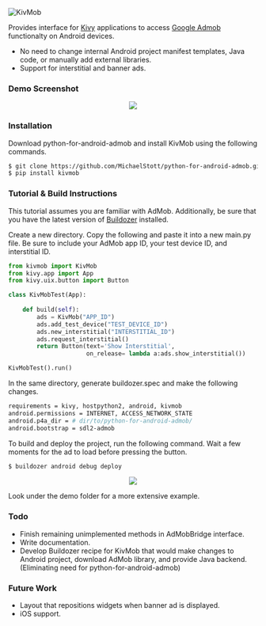 ![KivMob](https://raw.githubusercontent.com/MichaelStott/KivMob/master/demo/assets/kivmob-title.png)

Provides interface for [Kivy] applications to access [Google Admob] functionalty on Android devices.

  - No need to change internal Android project manifest templates, Java code, or manually add external libraries.
  - Support for interstitial and banner ads.

### Demo Screenshot

<p align="center">
  <img src="https://raw.githubusercontent.com/MichaelStott/KivMob/master/demo/assets/demo-screenshot-github.png">
</p>

### Installation

Download python-for-android-admob and install KivMob using the following commands.
```sh
$ git clone https://github.com/MichaelStott/python-for-android-admob.git
$ pip install kivmob
```
### Tutorial & Build Instructions

This tutorial assumes you are familiar with AdMob. Additionally, be sure that you have the latest version of [Buildozer] installed.

Create a new directory. Copy the following and paste it into a new main.py file. Be sure to include your AdMob app ID, your test device ID, and interstitial ID.

```python
from kivmob import KivMob
from kivy.app import App
from kivy.uix.button import Button

class KivMobTest(App):
    
    def build(self):
        ads = KivMob("APP_ID")
        ads.add_test_device("TEST_DEVICE_ID")
        ads.new_interstitial("INTERSTITIAL_ID")
        ads.request_interstitial()
        return Button(text='Show Interstitial',
                      on_release= lambda a:ads.show_interstitial())

KivMobTest().run()
```

In the same directory, generate buildozer.spec and make the following changes.

```sh
requirements = kivy, hostpython2, android, kivmob
android.permissions = INTERNET, ACCESS_NETWORK_STATE
android.p4a_dir = # dir/to/python-for-android-admob/
android.bootstrap = sdl2-admob
```

To build and deploy the project, run the following command. Wait a few moments for the ad to load before pressing the button.

```sh
$ buildozer android debug deploy
```

<p align="center">
  <img src="https://raw.githubusercontent.com/MichaelStott/KivMob/master/demo/assets/tutorial-screenshot.png">
</p>

Look under the demo folder for a more extensive example.

### Todo
 - Finish remaining unimplemented methods in AdMobBridge interface.
 - Write documentation.
 - Develop Buildozer recipe for KivMob that would make changes to Android project, download AdMob library, and provide Java backend. (Eliminating need for python-for-android-admob)

### Future Work
 - Layout that repositions widgets when banner ad is displayed.
 - iOS support.

[Google Admob]: <https://www.google.com/admob/>
[Kivy]: <https://kivy.org/>
[Buildozer]: <https://github.com/kivy/buildozer>
